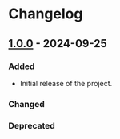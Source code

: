 # Changelog

## [1.0.0] - 2024-09-25

### Added
- Initial release of the project.

### Changed

### Deprecated

[1.0.0]: https://github.com/grab/grabfood-api-sdk-java/releases/tag/v1.0.0